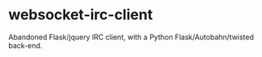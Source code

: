 websocket-irc-client
=====================

Abandoned Flask/jquery IRC client, with a Python Flask/Autobahn/twisted back-end.
